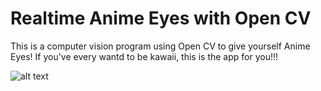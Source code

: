 #      Realtime Anime Eyes with Open CV        #


This is a computer vision program using Open CV to give yourself Anime Eyes!  If you've every wantd to be kawaii, this is the app for you!!!

![alt text](images/kawaii.gif "Putting anime eyes on a face with OpenCV")

